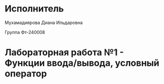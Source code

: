 # Исполнитель
Мухамадиярова Диана Ильдаровна

Группа Фт-240008

# Лабораторная работа №1 - Функции ввода/вывода, условный оператор

